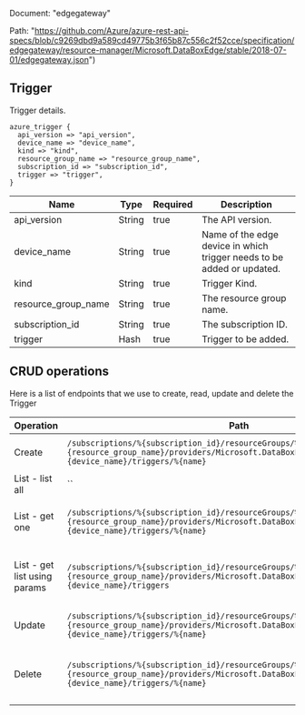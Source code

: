 Document: "edgegateway"


Path: "https://github.com/Azure/azure-rest-api-specs/blob/c9269dbd9a589cd49775b3f65b87c556c2f52cce/specification/edgegateway/resource-manager/Microsoft.DataBoxEdge/stable/2018-07-01/edgegateway.json")

## Trigger

Trigger details.

```puppet
azure_trigger {
  api_version => "api_version",
  device_name => "device_name",
  kind => "kind",
  resource_group_name => "resource_group_name",
  subscription_id => "subscription_id",
  trigger => "trigger",
}
```

| Name        | Type           | Required       | Description       |
| ------------- | ------------- | ------------- | ------------- |
|api_version | String | true | The API version. |
|device_name | String | true | Name of the edge device in which trigger needs to be added or updated. |
|kind | String | true | Trigger Kind. |
|resource_group_name | String | true | The resource group name. |
|subscription_id | String | true | The subscription ID. |
|trigger | Hash | true | Trigger to be added. |



## CRUD operations

Here is a list of endpoints that we use to create, read, update and delete the Trigger

| Operation | Path | Verb | Description | OperationID |
| ------------- | ------------- | ------------- | ------------- | ------------- |
|Create|`/subscriptions/%{subscription_id}/resourceGroups/%{resource_group_name}/providers/Microsoft.DataBoxEdge/dataBoxEdgeDevices/%{device_name}/triggers/%{name}`|Put|Create or update a trigger.|Triggers_CreateOrUpdate|
|List - list all|``||||
|List - get one|`/subscriptions/%{subscription_id}/resourceGroups/%{resource_group_name}/providers/Microsoft.DataBoxEdge/dataBoxEdgeDevices/%{device_name}/triggers/%{name}`|Get|Get a specific trigger by name.|Triggers_Get|
|List - get list using params|`/subscriptions/%{subscription_id}/resourceGroups/%{resource_group_name}/providers/Microsoft.DataBoxEdge/dataBoxEdgeDevices/%{device_name}/triggers`|Get|List all the triggers configured in the device.|Triggers_ListByDataBoxEdgeDevice|
|Update|`/subscriptions/%{subscription_id}/resourceGroups/%{resource_group_name}/providers/Microsoft.DataBoxEdge/dataBoxEdgeDevices/%{device_name}/triggers/%{name}`|Put|Create or update a trigger.|Triggers_CreateOrUpdate|
|Delete|`/subscriptions/%{subscription_id}/resourceGroups/%{resource_group_name}/providers/Microsoft.DataBoxEdge/dataBoxEdgeDevices/%{device_name}/triggers/%{name}`|Delete|Deletes the trigger on the gateway device.|Triggers_Delete|
